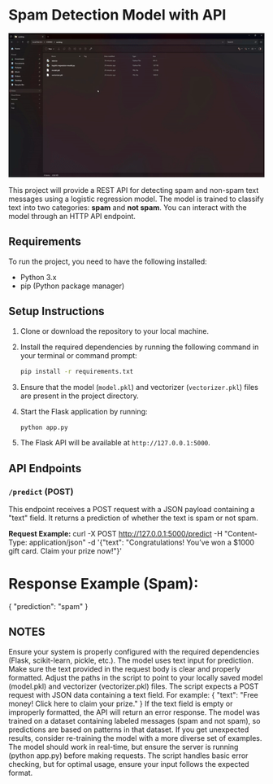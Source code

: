 # Spam Detection Model with API
![](https://github.com/Raj-med/Logistic_Regression_Spam_Filter/blob/main/logistic%20regression.gif)

This project will provide a REST API for detecting spam and non-spam text messages using a logistic regression model. The model is trained to classify text into two categories: **spam** and **not spam**. You can interact with the model through an HTTP API endpoint.

## Requirements

To run the project, you need to have the following installed:

- Python 3.x
- pip (Python package manager)

## Setup Instructions

1. Clone or download the repository to your local machine.

2. Install the required dependencies by running the following command in your terminal or command prompt:

    ```bash
    pip install -r requirements.txt
    ```

3. Ensure that the model (`model.pkl`) and vectorizer (`vectorizer.pkl`) files are present in the project directory.

4. Start the Flask application by running:

    ```bash
    python app.py
    ```

5. The Flask API will be available at `http://127.0.0.1:5000`.

## API Endpoints

### `/predict` (POST)

This endpoint receives a POST request with a JSON payload containing a "text" field. It returns a prediction of whether the text is spam or not spam.

**Request Example:**
curl -X POST http://127.0.0.1:5000/predict -H "Content-Type: application/json" -d '{"text": "Congratulations! You’ve won a $1000 gift card. Claim your prize now!"}'

# Response Example (Spam):
{
  "prediction": "spam"
}


## NOTES
Ensure your system is properly configured with the required dependencies (Flask, scikit-learn, pickle, etc.).
The model uses text input for prediction. Make sure the text provided in the request body is clear and properly formatted.
Adjust the paths in the script to point to your locally saved model (model.pkl) and vectorizer (vectorizer.pkl) files.
The script expects a POST request with JSON data containing a text field. For example:
{
  "text": "Free money! Click here to claim your prize."
}
If the text field is empty or improperly formatted, the API will return an error response.
The model was trained on a dataset containing labeled messages (spam and not spam), so predictions are based on patterns in that dataset. If you get unexpected results, consider re-training the model with a more diverse set of examples.
The model should work in real-time, but ensure the server is running (python app.py) before making requests.
The script handles basic error checking, but for optimal usage, ensure your input follows the expected format.


